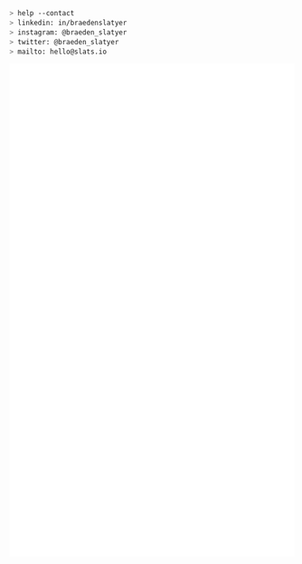 ````bash
> help --contact
> linkedin: in/braedenslatyer
> instagram: @braeden_slatyer
> twitter: @braeden_slatyer
> mailto: hello@slats.io
````

![GitHub Metrics](https://raw.githubusercontent.com/bslatyer/bslatyer/main/github-metrics.svg)
